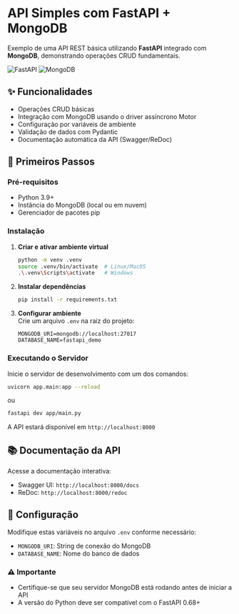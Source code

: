 # API Simples com FastAPI + MongoDB

Exemplo de uma API REST básica utilizando **FastAPI** integrado com **MongoDB**, demonstrando operações CRUD fundamentais.

![FastAPI](https://img.shields.io/badge/FastAPI-005571?style=for-the-badge&logo=fastapi)
![MongoDB](https://img.shields.io/badge/MongoDB-4EA94B?style=for-the-badge&logo=mongodb&logoColor=white)

## ✨ Funcionalidades

- Operações CRUD básicas
- Integração com MongoDB usando o driver assíncrono Motor
- Configuração por variáveis de ambiente
- Validação de dados com Pydantic
- Documentação automática da API (Swagger/ReDoc)

## 🚀 Primeiros Passos

### Pré-requisitos

- Python 3.9+
- Instância do MongoDB (local ou em nuvem)
- Gerenciador de pacotes pip

### Instalação

1. **Criar e ativar ambiente virtual**
   ```bash
   python -m venv .venv
   source .venv/bin/activate  # Linux/MacOS
   .\.venv\Scripts\activate   # Windows
   ```

2. **Instalar dependências**
   ```bash
   pip install -r requirements.txt
   ```

3. **Configurar ambiente**  
   Crie um arquivo `.env` na raiz do projeto:
   ```env
   MONGODB_URI=mongodb://localhost:27017
   DATABASE_NAME=fastapi_demo
   ```

### Executando o Servidor

Inicie o servidor de desenvolvimento com um dos comandos:

```bash
uvicorn app.main:app --reload
```

ou 

```bash
fastapi dev app/main.py
```

A API estará disponível em `http://localhost:8000`

## 📚 Documentação da API

Acesse a documentação interativa:
- Swagger UI: `http://localhost:8000/docs`
- ReDoc: `http://localhost:8000/redoc`

## 🔧 Configuração

Modifique estas variáveis no arquivo `.env` conforme necessário:
- `MONGODB_URI`: String de conexão do MongoDB
- `DATABASE_NAME`: Nome do banco de dados

### ⚠️ Importante
- Certifique-se que seu servidor MongoDB está rodando antes de iniciar a API
- A versão do Python deve ser compatível com o FastAPI 0.68+
